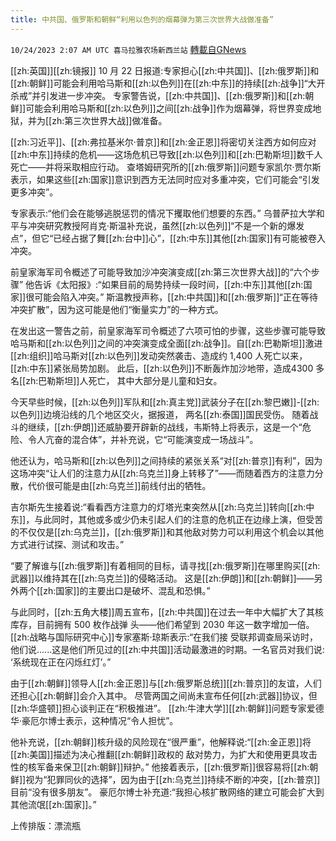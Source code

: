 ```yaml
---
title: 中共国、俄罗斯和朝鲜“利用以色列的烟幕弹为第三次世界大战做准备”
---
```

`10/24/2023 2:07 AM UTC 喜马拉雅农场新西兰站` [轉載自GNews](https://gnews.org/articles/1872236)

        

[[zh:英国]][[zh:镜报]] 10 月 22 日报道:专家担心[[zh:中共国]]、[[zh:俄罗斯]]和[[zh:朝鲜]]可能会利用哈马斯和[[zh:以色列]]在[[zh:中东]]的持续[[zh:战争]]“大开杀戒”并引发进一步冲突。 专家警告说，[[zh:中共国]]、[[zh:俄罗斯]]和[[zh:朝鲜]]可能会利用哈马斯和[[zh:以色列]]之间[[zh:战争]]作为烟幕弹，将世界变成地狱，并为[[zh:第三次世界大战]]做准备。

[[zh:习近平]]、[[zh:弗拉基米尔·普京]]和[[zh:金正恩]]将密切关注西方如何应对[[zh:中东]]持续的危机——这场危机已导致[[zh:以色列]]和[[zh:巴勒斯坦]]数千人死亡——并将采取相应行动。 查塔姆研究所的[[zh:俄罗斯]]问题专家凯尔·贾尔斯表示，如果这些[[zh:国家]]意识到西方无法同时应对多重冲突，它们可能会“引发更多冲突”。

专家表示:“他们会在能够逃脱惩罚的情况下攫取他们想要的东西。” 乌普萨拉大学和平与冲突研究教授阿肖克·斯温补充说，虽然[[zh:以色列]]“不是一个新的爆发点”，但它“已经占据了舞[[zh:台中]]心”，[[zh:中东]]其他[[zh:国家]]有可能被卷入冲突。

前皇家海军司令概述了可能导致加沙冲突演变成[[zh:第三次世界大战]]的“六个步骤” 他告诉《太阳报》:“如果目前的局势持续一段时间，[[zh:中东]]其他[[zh:国家]]很可能会陷入冲突。” 斯温教授声称，[[zh:中共国]]和[[zh:俄罗斯]]“正在等待冲突扩散”，因为这可能是他们“衡量实力”的一种方式。

在发出这一警告之前，前皇家海军司令概述了六项可怕的步骤，这些步骤可能导致哈马斯和[[zh:以色列]]之间的冲突演变成全面[[zh:战争]]。自[[zh:巴勒斯坦]]激进[[zh:组织]]哈马斯对[[zh:以色列]]发动突然袭击、造成约 1,400 人死亡以来，[[zh:中东]]紧张局势加剧。 此后，[[zh:以色列]]不断轰炸加沙地带，造成4300 多名[[zh:巴勒斯坦]]人死亡， 其中大部分是儿童和妇女。

今天早些时候，[[zh:以色列]]军队和[[zh:真主党]]武装分子在[[zh:黎巴嫩]]-[[zh:以色列]]边境沿线的几个地区交火，据报道， 两名[[zh:泰国]]国民受伤。 随着战斗的继续，[[zh:伊朗]]还威胁要开辟新的战线，韦斯特上将表示，这是一个“危险、令人亢奋的混合体”，并补充说，它“可能演变成一场战斗”。

他还认为，哈马斯和[[zh:以色列]]之间持续的紧张关系“对[[zh:普京]]有利”，因为这场冲突“让人们的注意力从[[zh:乌克兰]]身上转移了”——而随着西方的注意力分散，代价很可能是由[[zh:乌克兰]]前线付出的牺牲。

吉尔斯先生接着说:“看看西方注意力的灯塔光束突然从[[zh:乌克兰]]转向[[zh:中东]]，与此同时，其他或多或少仍未引起人们的注意的危机正在边缘上演，但受苦的不仅仅是[[zh:乌克兰]]，[[zh:俄罗斯]]和其他敌对势力可以利用这个机会以其他方式进行试探、测试和攻击。”

“要了解谁与[[zh:俄罗斯]]有着相同的目标，请寻找[[zh:俄罗斯]]在哪里购买[[zh:武器]]以维持其在[[zh:乌克兰]]的侵略活动。 这是[[zh:伊朗]]和[[zh:朝鲜]]——另外两个[[zh:国家]]的主要出口是破坏、混乱和恐惧。”

与此同时，[[zh:五角大楼]]周五宣布，[[zh:中共国]]在过去一年中大幅扩大了其核库存，目前拥有 500 枚作战弹 头——他们希望到 2030 年这一数字增加一倍。[[zh:战略与国际研究中心]]专家塞斯·琼斯表示:“在我们接 受联邦调查局采访时，他们说......这是他们所见过的[[zh:中共国]]活动最激进的时期。一名官员对我们说: ‘系统现在正在闪烁红灯’。”

由于[[zh:朝鲜]]领导人[[zh:金正恩]]与[[zh:俄罗斯总统]][[zh:普京]]的友谊，人们还担心[[zh:朝鲜]]会介入其中。 尽管两国之间尚未宣布任何[[zh:武器]]协议，但[[zh:华盛顿]]担心谈判正在“积极推进”。 [[zh:牛津大学]][[zh:朝鲜]]问题专家爱德华·豪厄尔博士表示，这种情况“令人担忧”。

他补充说，[[zh:朝鲜]]核升级的风险现在“很严重”，他解释说:“[[zh:金正恩]]将[[zh:美国]]描述为决心推翻[[zh:朝鲜]]政权的 敌对势力，为扩大和使用更具攻击性的核军备来保卫[[zh:朝鲜]]辩护。” 他接着表示，[[zh:俄罗斯]]很容易将[[zh:朝鲜]]视为“犯罪同伙的选择”，因为由于[[zh:乌克兰]]持续不断的冲突，[[zh:普京]]目前“没有很多朋友”。 豪厄尔博士补充道:“我担心核扩散网络的建立可能会扩大到其他流氓[[zh:国家]]。”

上传排版：漂流瓶
